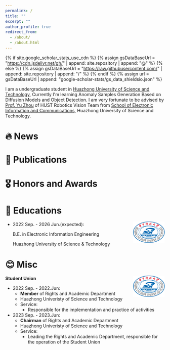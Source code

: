 ```yaml
---
permalink: /
title: ""
excerpt: ""
author_profile: true
redirect_from: 
  - /about/
  - /about.html
---
```


{% if site.google_scholar_stats_use_cdn %}
{% assign gsDataBaseUrl = "https://cdn.jsdelivr.net/gh/" | append: site.repository | append: "@" %}
{% else %}
{% assign gsDataBaseUrl = "https://raw.githubusercontent.com/" | append: site.repository | append: "/" %}
{% endif %}
{% assign url = gsDataBaseUrl | append: "google-scholar-stats/gs_data_shieldsio.json" %}

<span class='anchor' id='about-me'></span>

I am a undergraduate student in [Huazhong University of Science and Technology](https://english.hust.edu.cn/), Currently I'm learning Anomaly Samples Generation Based on Diffusion Models and Object Detection. 
I am very fortunate to be advised by [Prof. Yu Zhou](https://faculty.hust.edu.cn/zhouyu9/zh_CN/index.htm) of HUST Robotics Vision Team from [School of Electronic Information and Communications](http://ei.hust.edu.cn/#), Huazhong University of Science and Technology.


<!-- My research interest includes neural machine translation and computer vision. I have published more than 100 papers at the top international AI conferences with total <a href='https://scholar.google.com/citations?user=DhtAFkwAAAAJ'>google scholar citations <strong><span id='total_cit'>260000+</span></strong></a> (You can also use google scholar badge <a href='https://scholar.google.com/citations?user=DhtAFkwAAAAJ'><img src="https://img.shields.io/endpoint?url={{ url | url_encode }}&logo=Google%20Scholar&labelColor=f6f6f6&color=9cf&style=flat&label=citations"></a>). -->


# 🔥 News
<!-- - *2022.02*: &nbsp;🎉🎉 Lorem ipsum dolor sit amet, consectetur adipiscing elit. Vivamus ornare aliquet ipsum, ac tempus justo dapibus sit amet. 
- *2022.02*: &nbsp;🎉🎉 Lorem ipsum dolor sit amet, consectetur adipiscing elit. Vivamus ornare aliquet ipsum, ac tempus justo dapibus sit amet.  -->

# 📝 Publications 

<!-- <div class='paper-box'><div class='paper-box-image'><div><div class="badge">CVPR 2016</div><img src='images/500x300.png' alt="sym" width="100%"></div></div>
<div class='paper-box-text' markdown="1">

[Deep Residual Learning for Image Recognition](https://openaccess.thecvf.com/content_cvpr_2016/papers/He_Deep_Residual_Learning_CVPR_2016_paper.pdf)

**Kaiming He**, Xiangyu Zhang, Shaoqing Ren, Jian Sun

[**Project**](https://scholar.google.com/citations?view_op=view_citation&hl=zh-CN&user=DhtAFkwAAAAJ&citation_for_view=DhtAFkwAAAAJ:ALROH1vI_8AC) <strong><span class='show_paper_citations' data='DhtAFkwAAAAJ:ALROH1vI_8AC'></span></strong> -->

# 🎖 Honors and Awards

# 📖 Educations
<img align="right" src="../images/HUST.png" width = "100" height = "67" alt="HUST"/>

* 2022 Sep. - 2026 Jun.(expected):

  B.E. in Electronic Information Engineering

  Huazhong University of Science & Technology
<!-- 

# 💬 Invited Talks


# 💻 Internships -->
# 😊 Misc

<img align="right" src="../images/HUST.png" width = "100" height = "67" alt="HUST"/>

**Student Union**

* 2022 Sep. - 2022.Jun: 
  * **Member** of Rights and Academic Department
  * Huazhong Univeristy of Science and Technology
  * Service:
    * Responsible for the implementation and practice of activities
* 2023 Sep. - 2023.Jun: 
  * **Chairman** of Rights and Academic Department
  * Huazhong Univeristy of Science and Technology
  * Service:
    * Leading the Rights and Academic Department, responsible for the operation of the Student Union